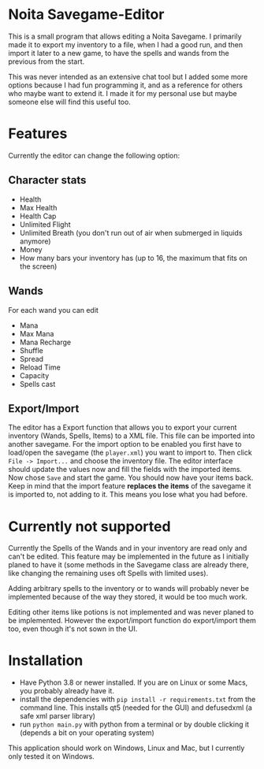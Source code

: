 # Noita Savegame-Editor

This is a small program that allows editing a Noita Savegame. I primarily made it to export my inventory to a file, when I had a good run, and then import it later to a new game, to have the spells and wands from the previous from the start.  

This was never intended as an extensive chat tool but I added some more options because I had fun programming it, and as a reference for others who maybe want to extend it. I made it for my personal use but maybe someone else will find this useful too.

# Features

Currently the editor can change the following option:

## Character stats

- Health
- Max Health
- Health Cap
- Unlimited Flight
- Unlimited Breath (you don't run out of air when submerged in liquids anymore)
- Money
- How many bars your inventory has (up to 16, the maximum that fits on the screen)


## Wands

For each wand you can edit

- Mana
- Max Mana
- Mana Recharge
- Shuffle
- Spread
- Reload Time
- Capacity
- Spells cast

## Export/Import

The editor has a Export function that allows you to export your current inventory (Wands, Spells, Items) to a XML file. This file can be imported into another savegame.
For the import option to be enabled you first have to load/open the savegame (the `player.xml`) you want to import to. Then click `File -> Import...` and choose the inventory file. The editor interface should update the values now and fill the fields with the imported items. Now chose `Save` and start the game. You should now have your items back. Keep in mind that the import feature **replaces the items** of the savegame it is imported to, not adding to it. This means you lose what you had before.

# Currently not supported

Currently the Spells of the Wands and in your inventory are read only and can't be edited. This feature may be implemented in the future as I initially planed to have it (some methods in the Savegame class are already there, like changing the remaining uses oft Spells with limited uses).

Adding arbitrary spells to the inventory or to wands will probably never be implemented because of the way they stored, it would be too much work.

Editing other items like potions is not implemented and was never planed to be implemented. However the export/import function do export/import them too, even though it's not sown in the UI.


# Installation

- Have Python 3.8 or newer installed. If you are on Linux or some Macs, you probably already have it.
- install the dependencies with `pip install -r requirements.txt` from the command line. This installs qt5 (needed for the GUI) and defusedxml (a safe xml parser library)
- run `python main.py` with python from a terminal or by double clicking it (depends a bit on your operating system)

This application should work on Windows, Linux and Mac, but I currently only tested it on Windows.
